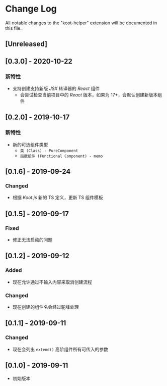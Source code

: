 # Change Log

All notable changes to the "koot-helper" extension will be documented in this file.

## [Unreleased]

## [0.3.0] - 2020-10-22

### 新特性

-   支持创建支持新版 _JSX_ 转译器的 _React_ 组件
    -   会尝试检查当前项目中的 _React_ 版本，如果为 17+，会默认创建新版本组件

## [0.2.0] - 2019-10-17

### 新特性

-   新的可选组件类型
    -   `类 (Class) - PureComponent`
    -   `函数组件 (Functional Component) - memo`

## [0.1.6] - 2019-09-24

### Changed

-   根据 _Koot.js_ 新的 TS 定义，更新 TS 组件模板

## [0.1.5] - 2019-09-17

### Fixed

-   修正无法启动的问题

## [0.1.2] - 2019-09-12

### Added

-   现在允许通过不输入内容来取消创建流程

### Changed

-   现在创建的组件名会经过驼峰处理

## [0.1.1] - 2019-09-11

### Changed

-   现在会列出 `extend()` 高阶组件所有可传入的参数

## [0.1.0] - 2019-09-11

-   初始版本
